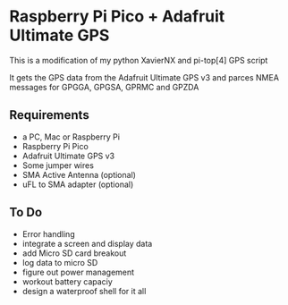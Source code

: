 # Raspberry Pi Pico + Adafruit Ultimate GPS
This is a modification of my python XavierNX and pi-top[4] GPS script

It gets the GPS data from the Adafruit Ultimate GPS v3 and parces NMEA messages for GPGGA, GPGSA, GPRMC and GPZDA

## Requirements
* a PC, Mac or Raspberry Pi
* Raspberry Pi Pico
* Adafruit Ultimate GPS v3
* Some jumper wires
* SMA Active Antenna (optional)
* uFL to SMA adapter (optional)

## To Do
* Error handling
* integrate a screen and display data
* add Micro SD card breakout
* log data to micro SD
* figure out power management
* workout battery capaciy
* design a waterproof shell for it all 
